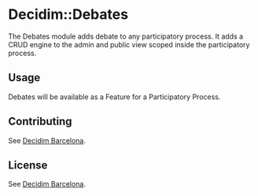 # Decidim::Debates
The Debates module adds debate to any participatory process. It adds a CRUD engine to the admin and public view scoped inside the participatory process.

## Usage
Debates will be available as a Feature for a Participatory Process.

## Contributing
See [Decidim
Barcelona](https://github.com/AjuntamentdeBarcelona/decidim-barcelona).

## License
See [Decidim
Barcelona](https://github.com/AjuntamentdeBarcelona/decidim-barcelona).
